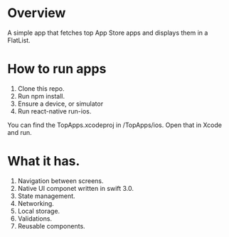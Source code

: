 
# Overview

A simple app that fetches top App Store apps and displays them in a FlatList.


# How to run apps

1. Clone this repo.
2. Run npm install.
3. Ensure a device, or simulator
4. Run react-native run-ios.

You can find the TopApps.xcodeproj in <path>/TopApps/ios. Open that in Xcode and run.
  
# What it has.

1. Navigation between screens.
2. Native UI componet written in swift 3.0.
3. State management.
4. Networking.
5. Local storage.
6. Validations.
7. Reusable components.

